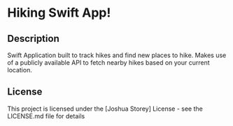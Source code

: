# Hiking Swift App!

## Description
Swift Application built to track hikes and find new places to hike. Makes use of a publicly available API to fetch nearby hikes based on your current location.

## License

This project is licensed under the [Joshua Storey] License - see the LICENSE.md file for details

